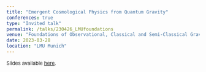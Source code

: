```yaml
---
title: "Emergent Cosmological Physics from Quantum Gravity"
conferences: true
type: "Invited talk"
permalink: /talks/230426_LMUfoundations
venue: "Foundations of Observational, Classical and Semi-Classical Gravitational Physics and The Problem of Agency and Laws of Nature"
date: 2023-03-28
location: "LMU Munich"
---
```


<span style="font-size: small">Slides available [here](http://marchetti-luca.github.io/files/230328_LMUfoundations_slides.pdf).</span>
